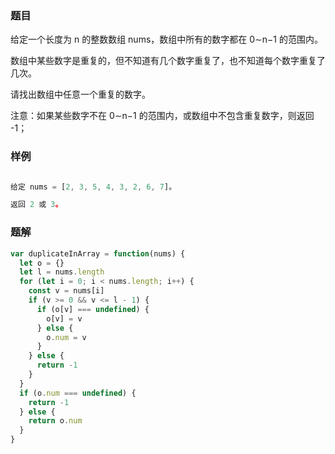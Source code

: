 ### 题目

给定一个长度为 n 的整数数组 nums，数组中所有的数字都在 0∼n−1 的范围内。

数组中某些数字是重复的，但不知道有几个数字重复了，也不知道每个数字重复了几次。

请找出数组中任意一个重复的数字。

注意：如果某些数字不在 0∼n−1 的范围内，或数组中不包含重复数字，则返回 -1；

### 样例

```js

给定 nums = [2, 3, 5, 4, 3, 2, 6, 7]。

返回 2 或 3。

```

### 题解

```js
var duplicateInArray = function(nums) {
  let o = {}
  let l = nums.length
  for (let i = 0; i < nums.length; i++) {
    const v = nums[i]
    if (v >= 0 && v <= l - 1) {
      if (o[v] === undefined) {
        o[v] = v
      } else {
        o.num = v
      }
    } else {
      return -1
    }
  }
  if (o.num === undefined) {
    return -1
  } else {
    return o.num
  }
}
```

